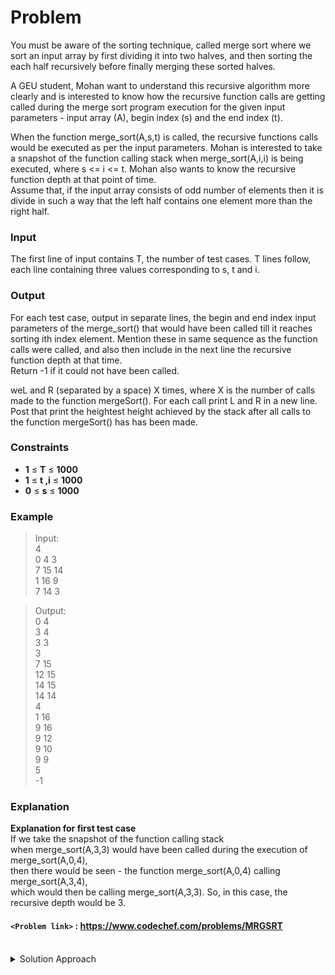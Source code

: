 # Problem
You must be aware of the sorting technique, called merge sort where we sort an input array by first dividing it into two halves, and then sorting the each half recursively before finally merging these sorted halves.

A GEU student, Mohan want to understand this recursive algorithm more clearly and is interested to know how the recursive function calls are getting called during the merge sort program execution for the given input parameters - input array (A), begin index (s) and the end index (t).  
  
When the function merge\_sort(A,s,t) is called, the recursive functions calls would be executed as per the input parameters. Mohan is interested to take a snapshot of the function calling stack when merge\_sort(A,i,i) is being executed, where s <= i <= t. Mohan also wants to know the recursive function depth at that point of time.  
Assume that, if the input array consists of odd number of elements then it is divide in such a way that the left half contains one element more than the right half.

### Input
The first line of input contains T, the number of test cases. T lines follow, each line containing three values corresponding to s, t and i.

### Output
For each test case, output in separate lines, the begin and end index input parameters of the merge\_sort() that would have been called till it reaches sorting ith index element. Mention these in same sequence as the function calls were called, and also then include in the next line the recursive function depth at that time.  
Return -1 if it could not have been called.

weL and R (separated by a space) X times, where X is the number of calls made to the function mergeSort(). For each call print L and R in a new line. Post that print the heightest height achieved by the stack after all calls to the function mergeSort() has has been made.

### Constraints
*   **1** ≤ **T** ≤ **1000**
*   **1** ≤ **t ,i** ≤ **1000**
*   **0** ≤ **s** ≤ **1000**

### Example
>Input:<br/>
4<br/>
0 4 3<br/>
7 15 14<br/>
1 16 9<br/>
7 14 3<br/>

>Output:<br/>
0 4<br/>
3 4<br/>
3 3<br/>
3 <br/>
7 15<br/>
12 15<br/>
14 15<br/>
14 14<br/>
4<br/>
1 16<br/>
9 16<br/>
9 12<br/>
9 10<br/>
9 9<br/>
5<br/>
-1<br/>

### Explanation
**Explanation for first test case**<br/>
If we take the snapshot of the function calling stack   
 when merge\_sort(A,3,3) would have been called during the execution of merge\_sort(A,0,4),   
 then there would be seen - the  function merge\_sort(A,0,4) calling merge\_sort(A,3,4),  
 which would then be calling merge\_sort(A,3,3). So, in this case, the recursive depth would be 3.

#### `<Problem link>` : <https://www.codechef.com/problems/MRGSRT>
<br/>
<details>
  <summary>Solution Approach</summary>
  
  ######
  We simply recur for s and t values which comprise of i. In each recursion we calculate mid as follows: `mid = (s+t)/2`.

If **i** is in between s and mid then we recur for (s, mid, i) else we recur for (mid+1, t, i). In each recursion we increment count which represents recursion depth.
   
  ### References
  
  >http://discuss.codechef.com/problems/MRGSRT<br/>
  
</details>
